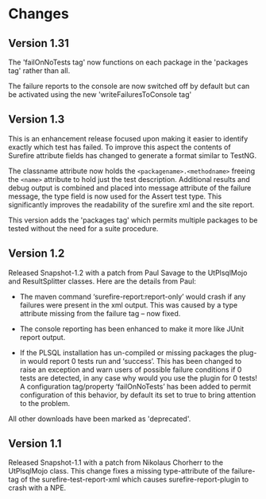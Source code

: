 # Changes #

## Version 1.31 ##

The 'failOnNoTests tag' now functions on each package in the 'packages tag' rather than all.

The failure reports to the console are now switched off by default but can be activated using the new 'writeFailuresToConsole tag'

## Version 1.3 ##

This is an enhancement release focused upon making it easier to identify exactly which test has failed. To improve this aspect the contents of Surefire attribute fields has changed to generate a format similar to TestNG.

The classname attribute now holds the `<packagename>.<methodname>` freeing the `<name>` attribute to hold just the test description. Additional results and debug output is combined and placed into message attribute of the failure message, the type field is now used for the Assert test type. This significantly improves the readability of the surefire xml and the site report.

This version adds the 'packages tag' which permits multiple packages to be tested without the need for a suite procedure.

## Version 1.2 ##

Released Snapshot-1.2 with a patch from Paul Savage to the UtPlsqlMojo and ResultSplitter classes. Here are the details from Paul:

  * The maven command ‘surefire-report:report-only’ would crash if any failures were present in the xml output. This was caused by a type attribute missing from the failure tag – now fixed.

  * The console reporting has been enhanced to make it more like JUnit report output.

  * If the PLSQL installation has un-compiled or missing packages the plug-in would report 0 tests run and ‘success’. This has been changed to raise an exception and warn users of possible failure conditions if 0 tests are detected, in any case why would you use the plugin for 0 tests! A configuration tag/property ‘failOnNoTests’ has been added to permit configuration of this behavior, by default its set to true to bring attention to the problem.

All other downloads have been marked as 'deprecated'.

## Version 1.1 ##

Released Snapshot-1.1 with a patch from Nikolaus Chorherr to the UtPlsqlMojo class. This change fixes a missing type-attribute of the failure-tag of the surefire-test-report-xml which causes surefire-report-plugin to crash with a NPE.